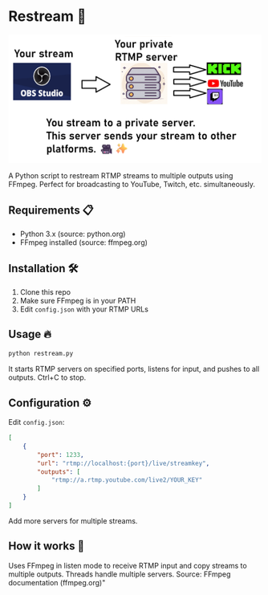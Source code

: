 # Restream 🚀

![Restream Logo](https://raw.githubusercontent.com/DeveloperKubilay/ReStream/refs/heads/main/image.png)

A Python script to restream RTMP streams to multiple outputs using FFmpeg. Perfect for broadcasting to YouTube, Twitch, etc. simultaneously.

## Requirements 📋
- Python 3.x (source: python.org)
- FFmpeg installed (source: ffmpeg.org)

## Installation 🛠️
1. Clone this repo
2. Make sure FFmpeg is in your PATH
3. Edit `config.json` with your RTMP URLs

## Usage 🔥
```bash
python restream.py
```
It starts RTMP servers on specified ports, listens for input, and pushes to all outputs. Ctrl+C to stop.

## Configuration ⚙️
Edit `config.json`:
```json
[
    {
        "port": 1233,
        "url": "rtmp://localhost:{port}/live/streamkey",
        "outputs": [
            "rtmp://a.rtmp.youtube.com/live2/YOUR_KEY"
        ]
    }
]
```
Add more servers for multiple streams.

## How it works 🧠
Uses FFmpeg in listen mode to receive RTMP input and copy streams to multiple outputs. Threads handle multiple servers. Source: FFmpeg documentation (ffmpeg.org)" 
